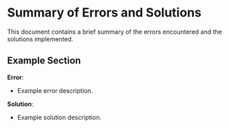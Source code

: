 
# Summary of Errors and Solutions

This document contains a brief summary of the errors encountered and the solutions implemented.

## Example Section

**Error**:
- Example error description.

**Solution**:
- Example solution description.
